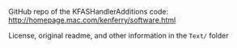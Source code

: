 GitHub repo of the KFASHandlerAdditions code: http://homepage.mac.com/kenferry/software.html

License, original readme, and other information in the `Text/` folder